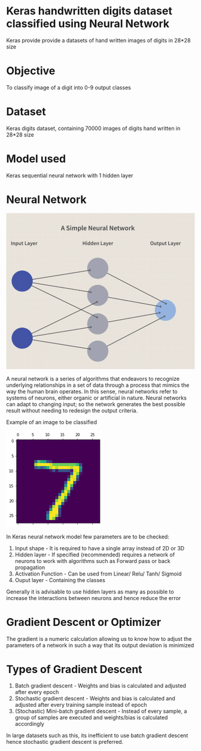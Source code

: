 # Keras handwritten digits dataset classified using Neural Network

Keras provide provide a datasets of hand written images of digits in 28*28 size

# Objective
To classify image of a digit into 0-9 output classes

# Dataset
Keras digits dataset, containing 70000 images of digits hand written in 28*28 size

# Model used
Keras sequential neural network with 1 hidden layer

# Neural Network

![](Visuals/neural.png)

A neural network is a series of algorithms that endeavors to recognize underlying relationships in a set of data through a process that mimics the way the human brain operates. 
In this sense, neural networks refer to systems of neurons, either organic or artificial in nature. 
Neural networks can adapt to changing input; so the network generates the best possible result without needing to redesign the output criteria. 

Example of an image to be classified

![](Visuals/digit.png)

In Keras neural network model few parameters are to be checked:
1. Input shape - It is required to have a single array instead of 2D or 3D
2. Hidden layer - If specified (recommended) requires a network of neurons to work with algorithms such as Forward pass or back propagation
3. Activation Function - Can be used from Linear/ Relu/ Tanh/ Sigmoid
4. Ouput layer - Containing the classes

Generally it is advisable to use hidden layers as many as possible to increase the interactions between neurons and hence reduce the error

# Gradient Descent or Optimizer
The gradient is a numeric calculation allowing us to know how to adjust the parameters of a network in such a way that its output deviation is minimized

# Types of Gradient Descent
1. Batch gradient descent - Weights and bias is calculated and adjusted after every epoch
2. Stochastic gradient descent - Weights and bias is calculated and adjusted after every training sample instead of epoch
3. (Stochastic) Mini-batch gradient descent - Instead of every sample, a group of samples are executed and weights/bias is calculated accordingly

In large datasets such as this, its inefficient to use batch gradient descent hence stochastic gradient descent is preferred.
